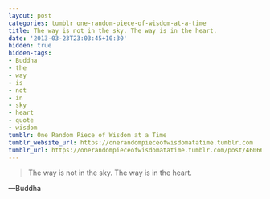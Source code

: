 ```yaml
---
layout: post
categories: tumblr one-random-piece-of-wisdom-at-a-time
title: The way is not in the sky. The way is in the heart.
date: '2013-03-23T23:03:45+10:30'
hidden: true
hidden-tags:
- Buddha
- the
- way
- is
- not
- in
- sky
- heart
- quote
- wisdom
tumblr: One Random Piece of Wisdom at a Time
tumblr_website_url: https://onerandompieceofwisdomatatime.tumblr.com
tumblr_url: https://onerandompieceofwisdomatatime.tumblr.com/post/46066544322/the-way-is-not-in-the-sky-the-way-is-in-the
---
```

> The way is not in the sky. The way is in the heart.

—Buddha

